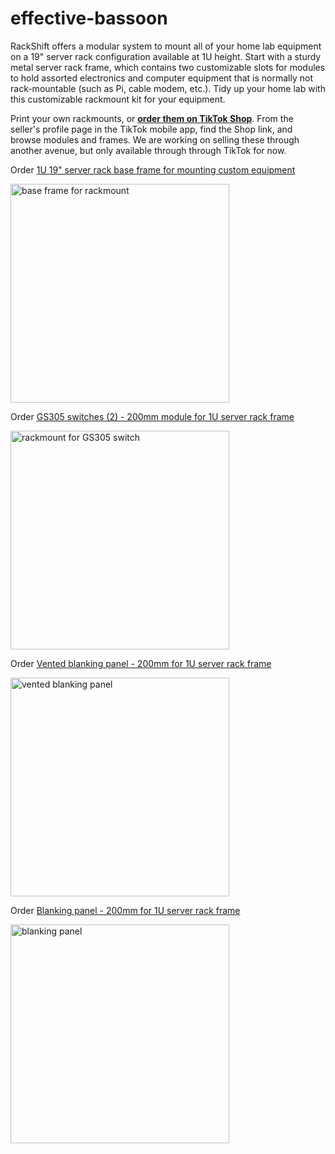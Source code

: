 # effective-bassoon

RackShift offers a modular system to mount all of your home lab equipment on a 19" server rack configuration available at 1U height. Start with a sturdy metal server rack frame, which contains two customizable slots for modules to hold assorted electronics and computer equipment that is normally not rack-mountable (such as Pi, cable modem, etc.). Tidy up your home lab with this customizable rackmount kit for your equipment.

Print your own rackmounts, or **[order them on TikTok Shop](https://www.tiktok.com/@getneonship)**. From the seller's profile page in the TikTok mobile app, find the Shop link, and browse modules and frames. We are working on selling these through another avenue, but only available through through TikTok for now. 

Order [1U 19" server rack base frame for mounting custom equipment](https://www.tiktok.com/t/ZT8ryrBMJ/)

  <img src="https://github.com/RackShiftLabs/effective-bassoon/blob/main/images/RACKE_frame_IMG_6610.jpg" alt="base frame for rackmount" width="350">

Order [GS305 switches (2) - 200mm module for 1U server rack frame](https://www.tiktok.com/t/ZT8ryDcjo/)

  <img src="https://github.com/RackShiftLabs/effective-bassoon/blob/main/images/RACK_GS305_closeup_IMG_6615.jpg" alt="rackmount for GS305 switch" width="350">

Order [Vented blanking panel - 200mm for 1U server rack frame](https://www.tiktok.com/t/ZT8ryuDe5/)

  <img src="https://github.com/RackShiftLabs/effective-bassoon/blob/main/images/RACK_vented_IMG_6613.jpg" alt="vented blanking panel" width="350">

Order [Blanking panel - 200mm for 1U server rack frame](https://www.tiktok.com/t/ZT8ryMmyx/)

  <img src="https://github.com/RackShiftLabs/effective-bassoon/blob/main/images/RACK_blank_closeup_IMG_6616.jpg" alt="blanking panel" width="350">

